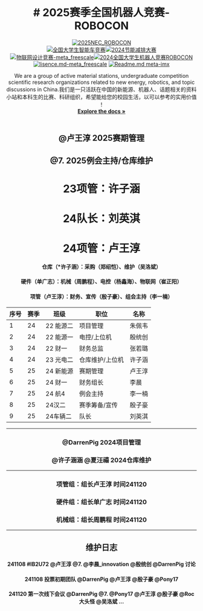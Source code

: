 <!-- Improved compatibility of back to top link: See: https://github.com/othneildrew/Best-README-Template/pull/73 -->
<a id="readme-top"></a>
<!--
*** Thanks for checking out the new_energy_coder_club. If you have a suggestion
*** that would make this better, please fork the repo and create a pull request
*** or simply open an issue with the tag "enhancement".
*** Don't forget to give the project a star!
*** Thanks again! Now go create something AMAZING! :dancer: 

<!-- PROJECT SHIELDS -->
<!--
*** I'm using markdown "reference style" links for readability.
*** Reference links are enclosed in brackets [ ] instead of parentheses ( ).
*** See the bottom of this document for the declaration of the reference variables
*** for contributors-url, forks-url, etc. This is an optional, concise syntax you may use.
*** https://www.markdownguide.org/basic-syntax/#reference-style-links
-->

<!-- PROJECT LOGO -->
<br />
<div align="center">
  <h1 align="center"># 2025赛季全国机器人竞赛-ROBOCON </h1>

[![2025NEC_ROBOCON](https://img.shields.io/badge/2025NEC_全国机器人大赛ROBOCON-仓库-blue)](https://gitee.com/darrenpig/new_energy_coder_club/tree/master/2025%E5%85%A8%E5%9B%BD%E6%9C%BA%E5%99%A8%E4%BA%BA%E7%AB%9E%E8%B5%9B-ROBOCON)  
[![全国大学生智能车竞赛](https://img.shields.io/badge/2024全国大学生智能车竞赛-智能车室外赛比赛-ddff9a)](https://gitee.com/darrenpig/new_energy_coder_club/tree/master/2024%E6%99%BA%E8%83%BD%E8%BD%A6%E5%AE%A4%E5%A4%96%E8%B5%9B%E6%AF%94%E8%B5%9B)[![2024节能减排大赛](https://img.shields.io/badge/节能减排大赛-仓库-blue)](https://gitee.com/darrenpig/new_energy_coder_club/tree/master/2024%E8%8A%82%E8%83%BD%E5%87%8F%E6%8E%92%E5%A4%A7%E8%B5%9B_Nearlink%E5%B0%8F%E8%BD%A6)         [![物联网设计竞赛-meta_freescale](https://img.shields.io/badge/物联网设计竞赛-仓库-brightgreen)](https://gitee.com/darrenpig/new_energy_coder_club/tree/master/2024%E7%89%A9%E8%81%94%E7%BD%91%E8%AE%BE%E8%AE%A1%E7%AB%9E%E8%B5%9B_Huawei%E6%95%B0%E9%80%9A)[![2024全国大学生机器人竞赛ROBOCON](https://img.shields.io/badge/ROBOCON竞赛-全国大学生机器人竞赛-172a88)](https://gitee.com/darrenpig/new_energy_coder_club/tree/master/2024%E5%85%A8%E5%9B%BD%E6%9C%BA%E5%99%A8%E4%BA%BA%E7%AB%9E%E8%B5%9B_ROBOCON)
[![lisence.md-meta_freescale](https://img.shields.io/badge/lisence.md-Markdown-violet
)](https://gitee.com/darrenpig/new_energy_coder_club/blob/master/LICENSE.md)
[![Readme.md meta-imx](https://img.shields.io/badge/Readme.md-Markdown-8A2BE2
)](https://gitee.com/darrenpig/new_energy_coder_club/blob/master/README.md)

  <p align="center">
   We are a group of active material stations, undergraduate competition scientific research organizations related to new energy, robotics, and topic discussions in China.我们是一只活跃在中国的新能源、机器人、话题相关的资料小站和本科生的比赛、科研组织，希望能给您的校园生活，以可以参考的实用价值 ！
    <br />
    <a href="https://gitee.com/darrenpig/new_energy_coder_club"><strong>Explore the docs »</strong></a>
    <br />
    <br />

## @卢王淳 2025赛期管理

## @7. 2025例会主持/仓库维护

# 23项管：许子涵

# 24队长：刘英淇

# 24项管：卢王淳



#### 仓库（*许子涵）：采购（郑绍恺）、维护（吴洛斌）

#### 硬件（单广志）：机械（周鹏程）、电控（杨鑫海）、物联网（崔正阳）

#### **项管（卢王淳）**：财务、宣传（殷子豪）、组会主持（李一楠）



|序号 |赛季 |班级 |职位 | 名称  | 
|---|---|---|---|---|
| 1 | 24  | 22 能源二  | 项目管理        | 朱佩韦  |
| 2 | 24  | 22 能源一  | 电控/上位机     | 殷统创 |
| 3 | 24  | 22 财一    | 财务总监        | 张若璐  |
| 4 | 24  | 23 光电二  | 仓库维护/上位机  |  许子涵 |
| 5 | 25  | 24 新能源  | 赛期管理        | 卢王淳  |
| 6 | 25  | 24 财一    | 财务组长        | 李晨 |
| 7 | 25  | 24 航4     | 例会主持        | 李一楠 |
| 8 | 25  | 24汉二     | 赛季筹备/宣传  | 殷子豪  |
| 9 | 25  | 24车辆二   | 队长          | 刘英淇   |

---

### @DarrenPig 2024项目管理

### @许子涵涵 @夏汪禧 2024仓库维护
---
### 项管组：组长卢王淳 时间241120
### 硬件组：组长单广志 时间241120
### 机械组：组长周鹏程 时间241120
---
## 维护日志
#### 241108 #IB2U72  @卢王淳  @7.  @李晨_innovation  @殷统创  @DarrenPig 讨论
#### 241108 投票初期团队 @DarrenPig  @卢王淳  @殷子豪  @Pony17 
#### 241120 第一次线下会议 @DarrenPig @7. @Pony17 @卢王淳 @殷子豪 @Roc大头怪  @吴洛斌 ...

